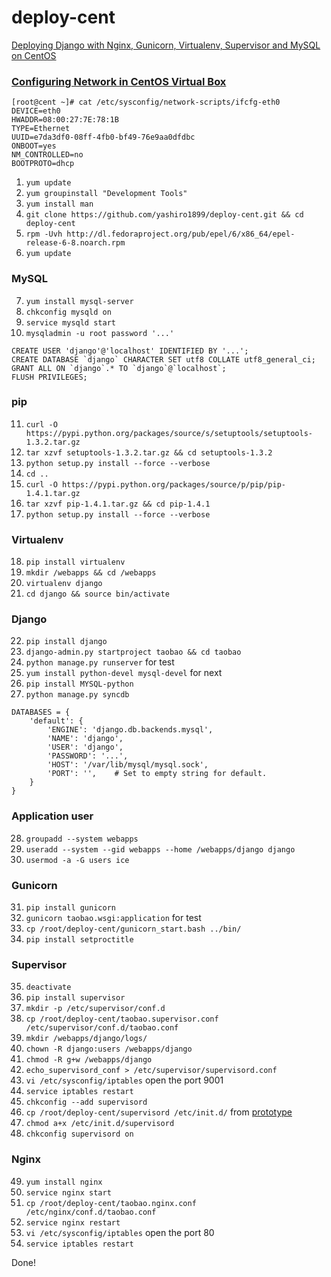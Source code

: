 deploy-cent
===========

[Deploying Django with Nginx, Gunicorn, Virtualenv, Supervisor and MySQL on CentOS](http://michal.karzynski.pl/blog/2013/06/09/django-nginx-gunicorn-virtualenv-supervisor/)

### [Configuring Network in CentOS Virtual Box](http://extr3metech.wordpress.com/2013/05/23/configuring-network-in-centos-6-3-virtual-box-screenshots/)

    [root@cent ~]# cat /etc/sysconfig/network-scripts/ifcfg-eth0
    DEVICE=eth0
    HWADDR=08:00:27:7E:78:1B
    TYPE=Ethernet
    UUID=e7da3df0-08ff-4fb0-bf49-76e9aa0dfdbc
    ONBOOT=yes
    NM_CONTROLLED=no
    BOOTPROTO=dhcp

1. `yum update`
2. `yum groupinstall "Development Tools"`
3. `yum install man`
4. `git clone https://github.com/yashiro1899/deploy-cent.git && cd deploy-cent`
5. `rpm -Uvh http://dl.fedoraproject.org/pub/epel/6/x86_64/epel-release-6-8.noarch.rpm`
6. `yum update`

### MySQL
7. `yum install mysql-server`
8. `chkconfig mysqld on`
9. `service mysqld start`
10. `mysqladmin -u root password '...'`


```
CREATE USER 'django'@'localhost' IDENTIFIED BY '...';
CREATE DATABASE `django` CHARACTER SET utf8 COLLATE utf8_general_ci;
GRANT ALL ON `django`.* TO `django`@`localhost`;
FLUSH PRIVILEGES;
```


### pip
11. `curl -O https://pypi.python.org/packages/source/s/setuptools/setuptools-1.3.2.tar.gz`
12. `tar xzvf setuptools-1.3.2.tar.gz && cd setuptools-1.3.2`
13. `python setup.py install --force --verbose`
14. `cd ..`
15. `curl -O https://pypi.python.org/packages/source/p/pip/pip-1.4.1.tar.gz`
16. `tar xzvf pip-1.4.1.tar.gz && cd pip-1.4.1`
17. `python setup.py install --force --verbose`

### Virtualenv
18. `pip install virtualenv`
19. `mkdir /webapps && cd /webapps`
20. `virtualenv django`
21. `cd django && source bin/activate`

### Django
22. `pip install django`
23. `django-admin.py startproject taobao && cd taobao`
24. `python manage.py runserver` for test
25. `yum install python-devel mysql-devel` for next
26. `pip install MYSQL-python`
27. `python manage.py syncdb`


```
DATABASES = {
    'default': {
        'ENGINE': 'django.db.backends.mysql',
        'NAME': 'django',
        'USER': 'django',
        'PASSWORD': '...',
        'HOST': '/var/lib/mysql/mysql.sock',
        'PORT': '',    # Set to empty string for default.
    }
}
```


### Application user
28. `groupadd --system webapps`
29. `useradd --system --gid webapps --home /webapps/django django`
30. `usermod -a -G users ice`

### Gunicorn
31. `pip install gunicorn`
32. `gunicorn taobao.wsgi:application` for test
33. `cp /root/deploy-cent/gunicorn_start.bash ../bin/`
34. `pip install setproctitle`

### Supervisor
35. `deactivate`
36. `pip install supervisor`
37. `mkdir -p /etc/supervisor/conf.d`
38. `cp /root/deploy-cent/taobao.supervisor.conf /etc/supervisor/conf.d/taobao.conf`
39. `mkdir /webapps/django/logs/`
40. `chown -R django:users /webapps/django`
41. `chmod -R g+w /webapps/django`
42. `echo_supervisord_conf > /etc/supervisor/supervisord.conf`
43. `vi /etc/sysconfig/iptables` open the port 9001
44. `service iptables restart`
45. `chkconfig --add supervisord`
46. `cp /root/deploy-cent/supervisord /etc/init.d/` from [prototype](https://raw.github.com/Supervisor/initscripts/master/redhat-init-mingalevme)
47. `chmod a+x /etc/init.d/supervisord`
48. `chkconfig supervisord on`

### Nginx
49. `yum install nginx`
50. `service nginx start`
51. `cp /root/deploy-cent/taobao.nginx.conf /etc/nginx/conf.d/taobao.conf`
52. `service nginx restart`
53. `vi /etc/sysconfig/iptables` open the port 80
54. `service iptables restart`

Done!


